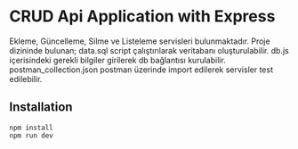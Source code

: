 # CRUD Api Application with Express 

Ekleme, Güncelleme, Silme ve Listeleme servisleri bulunmaktadır. 
Proje dizininde bulunan;
data.sql script çalıştırılarak veritabanı oluşturulabilir.
db.js içerisindeki gerekli bilgiler girilerek db bağlantısı kurulabilir.
postman_collection.json postman üzerinde import edilerek servisler test edilebilir.


## Installation
``` 
npm install
npm run dev
```
